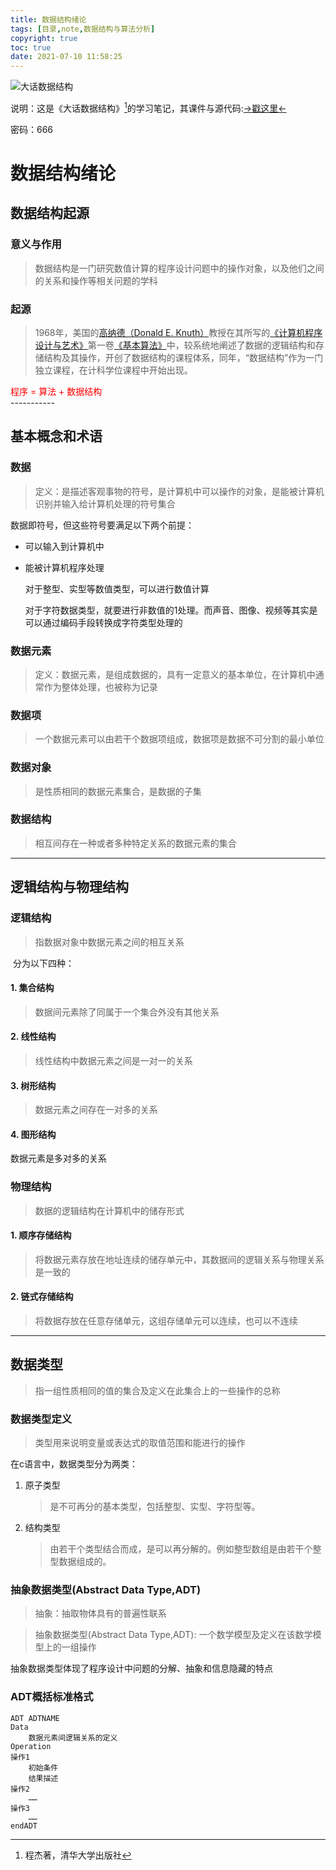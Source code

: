 ```yaml
---
title: 数据结构绪论
tags: [目录,note,数据结构与算法分析]
copyright: true
toc: true
date: 2021-07-10 11:58:25
---
```


![大话数据结构](https://gitee.com/xiaomo-xty/pic-go/raw/master/img/大话数据结构.png)

说明：这是《大话数据结构》[^1]的学习笔记，其课件与源代码:[->戳这里<-](https://wwa.lanzoui.com/b07gsj9qb) 

密码：666



<!--more-->

# 数据结构绪论



## 数据结构起源

### 意义与作用

> 数据结构是一门研究数值计算的程序设计问题中的操作对象，以及他们之间的关系和操作等相关问题的学科

### 起源

> 1968年，美国的[高纳德（Donald E. Knuth）](https://baike.baidu.com/item/%E5%94%90%E7%BA%B3%E5%BE%B7%C2%B7%E5%85%8B%E5%8A%AA%E7%89%B9/1436781?fr=aladdin)教授在其所写的[《计算机程序设计与艺术》]()第一卷[《基本算法》]()中，较系统地阐述了数据的逻辑结构和存储结构及其操作，开创了数据结构的课程体系，同年，“数据结构”作为一门独立课程，在计科学位课程中开始出现。

  <div><font color=red>程序 = 算法 + 数据结构</font></div>  
-----------

## 基本概念和术语

### 数据

> 定义：是描述客观事物的符号，是计算机中可以操作的对象，是能被计算机识别并输入给计算机处理的符号集合

数据即符号，但这些符号要满足以下两个前提：

* 可以输入到计算机中

* 能被计算机程序处理

  

  对于整型、实型等数值类型，可以进行数值计算

  对于字符数据类型，就要进行非数值的1处理。而声音、图像、视频等其实是可以通过编码手段转换成字符类型处理的

### 数据元素

> 定义：数据元素，是组成数据的，具有一定意义的基本单位，在计算机中通常作为整体处理，也被称为记录

### 数据项

> 一个数据元素可以由若干个数据项组成，数据项是数据不可分割的最小单位

### 数据对象
> 是性质相同的数据元素集合，是数据的子集

### 数据结构

> 相互间存在一种或者多种特定关系的数据元素的集合

---------------------------



## 逻辑结构与物理结构

### 逻辑结构

> 指数据对象中数据元素之间的相互关系

​	分为以下四种：

#### 1. 集合结构

   > 数据间元素除了同属于一个集合外没有其他关系

#### 2. 线性结构

   > 线性结构中数据元素之间是一对一的关系

#### 3. 树形结构

   > 数据元素之间存在一对多的关系

#### 4. 图形结构

   数据元素是多对多的关系

### 物理结构

> 数据的逻辑结构在计算机中的储存形式

#### 1. 顺序存储结构

   > 将数据元素存放在地址连续的储存单元中，其数据间的逻辑关系与物理关系是一致的

#### 2. 链式存储结构

   > 将数据存放在任意存储单元，这组存储单元可以连续，也可以不连续

-----------



## 数据类型

> 指一组性质相同的值的集合及定义在此集合上的一些操作的总称

### 数据类型定义

> 类型用来说明变量或表达式的取值范围和能进行的操作

在c语言中，数据类型分为两类：

1. 原子类型

   > 是不可再分的基本类型，包括整型、实型、字符型等。

2. 结构类型

   > 由若干个类型结合而成，是可以再分解的。例如整型数组是由若干个整型数据组成的。



### 抽象数据类型(Abstract Data Type,ADT)

> 抽象：抽取物体具有的普遍性联系

> 抽象数据类型(Abstract Data Type,ADT): 一个数学模型及定义在该数学模型上的一组操作

抽象数据类型体现了程序设计中问题的分解、抽象和信息隐藏的特点

### ADT概括标准格式

```(c)
ADT ADTNAME
Data
	数据元素间逻辑关系的定义
Operation
操作1
	初始条件
	结果描述
操作2
	……
操作3
	……
endADT
```



[^1]: 程杰著，清华大学出版社

